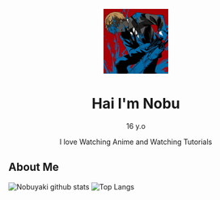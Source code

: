 <p align="center">
<img src="profile.png" width="128" height="128"/>
</p>
<h1 align='center'>Hai I'm Nobu</h1>
<p align='center'>16 y.o</p>
<p align='center'>I love Watching Anime and Watching Tutorials</p>
<h2>About Me</h2

![Nobuyaki github stats](https://github-readme-stats.vercel.app/api?username=Nobuyaki&layout=compact&theme=tokyonight)
![Top Langs](https://github-readme-stats.vercel.app/api/top-langs/?username=Nobuyaki&count_private=true&show_icons=true&theme=tokyonight)
